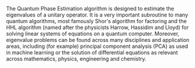 The Quantum Phase Estimation algorithm is designed to estimate the eigenvalues of a unitary operator. It is a very important subroutine to many quantum algorithms, most famously Shor's algorithm for factoring and the HHL algorithm (named after the physicists Harrow, Hassidim and Lloyd) for solving linear systems of equations on a quantum computer. Moreover, eigenvalue problems can be found across many disciplines and application areas, including (for example) principal component analysis (PCA) as used in machine learning or the solution of differential equations as relevant across mathematics, physics, engineering and chemistry.

<!-- 
[metadata-name]: Quantum Phase Estimation
[metadata-tags]: General
[metadata-url]: https://github.com/aws-samples/amazon-braket-algorithm-library/blob/main/src/braket/experimental/algorithms/quantum_phase_estimation/quantum_phase_estimation.py
--> 
